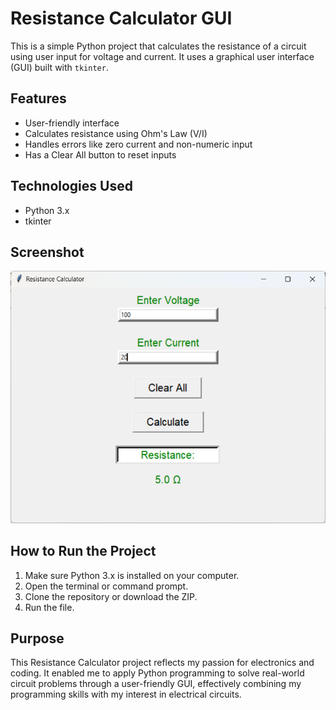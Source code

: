 # Resistance Calculator GUI

This is a simple Python project that calculates the resistance of a circuit using user input for voltage and current. It uses a graphical user interface (GUI) built with `tkinter`.

##  Features
- User-friendly interface
- Calculates resistance using Ohm's Law (V/I)
- Handles errors like zero current and non-numeric input
- Has a Clear All button to reset inputs

##  Technologies Used
- Python 3.x
- tkinter

##  Screenshot
![Screenshot](screenshot_of_project.png)

##  How to Run the Project
1. Make sure Python 3.x is installed on your computer.
2. Open the terminal or command prompt.
3. Clone the repository or download the ZIP.
4. Run the file.
   
##  Purpose
This Resistance Calculator project reflects my passion for electronics and coding. It enabled me to apply Python programming to solve real-world circuit problems through a user-friendly GUI, effectively combining my programming skills with my interest in electrical circuits.
